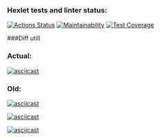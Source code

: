 ### Hexlet tests and linter status:
[![Actions Status](https://github.com/ZorgIT/java-project-71/actions/workflows/hexlet-check.yml/badge.svg)](https://github.com/ZorgIT/java-project-71/actions)
[![Maintainability](https://api.codeclimate.com/v1/badges/2c94bb5d0ecb57006bc6/maintainability)](https://codeclimate.com/github/ZorgIT/java-project-71/maintainability)
[![Test Coverage](https://api.codeclimate.com/v1/badges/2c94bb5d0ecb57006bc6/test_coverage)](https://codeclimate.com/github/ZorgIT/java-project-71/test_coverage)


###Diff utill

### Actual:
[![asciicast](https://asciinema.org/a/qOko7Ro0dSeZTAkdgjGnIrRGo.svg)](https://asciinema.org/a/qOko7Ro0dSeZTAkdgjGnIrRGo)


### Old:
[![asciicast](https://asciinema.org/a/zND7G5mdh634KtOl6lICzvHZB.svg)](https://asciinema.org/a/zND7G5mdh634KtOl6lICzvHZB)

[![asciicast](https://asciinema.org/a/wnGxDPEPAglnz9Nmmd3js3Q6D.svg)](https://asciinema.org/a/wnGxDPEPAglnz9Nmmd3js3Q6D)

[![asciicast](https://asciinema.org/a/o9Go9kpH87i31BgwRvDe6jpSa.svg)](https://asciinema.org/a/o9Go9kpH87i31BgwRvDe6jpSa)

